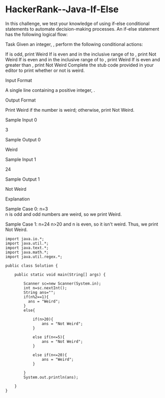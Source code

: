 # HackerRank--Java-If-Else

In this challenge, we test your knowledge of using if-else conditional statements to automate decision-making processes. An if-else statement has the following logical flow:

Task 
Given an integer, , perform the following conditional actions:

If  is odd, print Weird
If  is even and in the inclusive range of  to , print Not Weird
If  is even and in the inclusive range of  to , print Weird
If  is even and greater than , print Not Weird
Complete the stub code provided in your editor to print whether or not  is weird.

Input Format

A single line containing a positive integer, .


Output Format

Print Weird if the number is weird; otherwise, print Not Weird.

Sample Input 0

3

Sample Output 0

Weird

Sample Input 1

24

Sample Output 1

Not Weird

Explanation

Sample Case 0: n=3  
n is odd and odd numbers are weird, so we print Weird.

Sample Case 1: n=24
n>20 and n is even, so it isn't weird. Thus, we print Not Weird.

    import java.io.*;
    import java.util.*;
    import java.text.*;
    import java.math.*;
    import java.util.regex.*;

    public class Solution {

        public static void main(String[] args) {

            Scanner sc=new Scanner(System.in);
            int n=sc.nextInt();            
            String ans="";
            if(n%2==1){
              ans = "Weird";
            }
            else{
            
                if(n>20){
                    ans = "Not Weird";
                }
                
                else if(n<=5){
                    ans = "Not Weird";
                }
                
                else if(n<=20){
                    ans = "Weird";
                }
                
            }
            System.out.println(ans);
            
        }
    }
